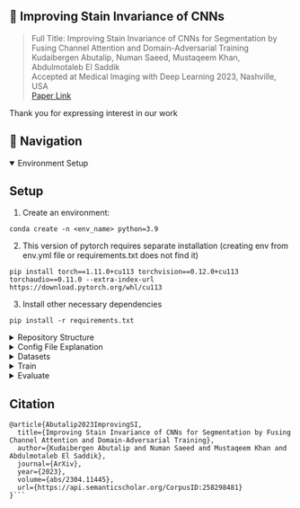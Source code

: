 ## 🔬 Improving Stain Invariance of CNNs

> Full Title: Improving Stain Invariance of CNNs for Segmentation by Fusing Channel Attention and Domain-Adversarial Training <br>
Kudaibergen Abutalip, Numan Saeed, Mustaqeem Khan, Abdulmotaleb El Saddik <br>
Accepted at Medical Imaging with Deep Learning 2023, Nashville, USA <br>
> [Paper Link](https://openreview.net/pdf?id=uZ1SVZgEJ02) <br>

Thank you for expressing interest in our work

## 📖 Navigation
<details open>
  <summary>Environment Setup</summary>
  
  ## Setup
  1. Create an environment:
  ```
  conda create -n <env_name> python=3.9
  ```
  2. This version of pytorch requires separate installation (creating env from env.yml file or requirements.txt does not find it)
  ```
  pip install torch==1.11.0+cu113 torchvision==0.12.0+cu113 torchaudio==0.11.0 --extra-index-url https://download.pytorch.org/whl/cu113
  ```
  3. Install other necessary dependencies
  ```
  pip install -r requirements.txt
  ```

</details>
<details>
  <summary>Repository Structure</summary>
</details>
<details>
  <summary>Config File Explanation</summary>
</details>
<details>
  <summary>Datasets</summary>
</details>
<details>
  <summary>Train</summary>
</details>
<details>
  <summary>Evaluate</summary>
</details>

## Citation
```
@article{Abutalip2023ImprovingSI,
  title={Improving Stain Invariance of CNNs for Segmentation by Fusing Channel Attention and Domain-Adversarial Training},
  author={Kudaibergen Abutalip and Numan Saeed and Mustaqeem Khan and Abdulmotaleb El Saddik},
  journal={ArXiv},
  year={2023},
  volume={abs/2304.11445},
  url={https://api.semanticscholar.org/CorpusID:258298481}
}```
